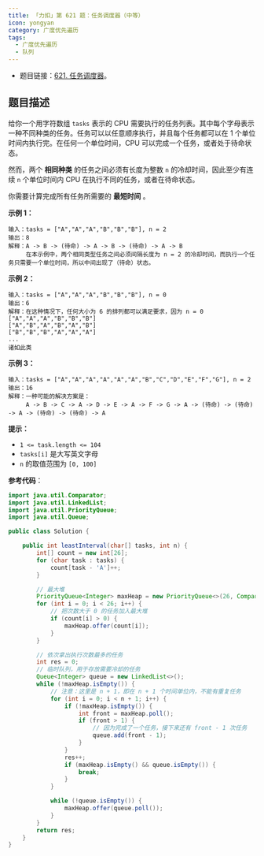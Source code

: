 ```yaml
---
title: 「力扣」第 621 题：任务调度器（中等）
icon: yongyan
category: 广度优先遍历
tags:
  - 广度优先遍历
  - 队列
---
```


- 题目链接：[621. 任务调度器](https://leetcode-cn.com/problems/task-scheduler/)。

## 题目描述

给你一个用字符数组 `tasks` 表示的 CPU 需要执行的任务列表。其中每个字母表示一种不同种类的任务。任务可以以任意顺序执行，并且每个任务都可以在 1 个单位时间内执行完。在任何一个单位时间，CPU 可以完成一个任务，或者处于待命状态。

然而，两个 **相同种类** 的任务之间必须有长度为整数 `n` 的冷却时间，因此至少有连续 `n` 个单位时间内 CPU 在执行不同的任务，或者在待命状态。

你需要计算完成所有任务所需要的 **最短时间** 。

**示例 1：**

```
输入：tasks = ["A","A","A","B","B","B"], n = 2
输出：8
解释：A -> B -> (待命) -> A -> B -> (待命) -> A -> B
     在本示例中，两个相同类型任务之间必须间隔长度为 n = 2 的冷却时间，而执行一个任务只需要一个单位时间，所以中间出现了（待命）状态。
```

**示例 2：**

```
输入：tasks = ["A","A","A","B","B","B"], n = 0
输出：6
解释：在这种情况下，任何大小为 6 的排列都可以满足要求，因为 n = 0
["A","A","A","B","B","B"]
["A","B","A","B","A","B"]
["B","B","B","A","A","A"]
...
诸如此类
```

**示例 3：**

```
输入：tasks = ["A","A","A","A","A","A","B","C","D","E","F","G"], n = 2
输出：16
解释：一种可能的解决方案是：
     A -> B -> C -> A -> D -> E -> A -> F -> G -> A -> (待命) -> (待命) -> A -> (待命) -> (待命) -> A
```

**提示：**

- `1 <= task.length <= 104`
- `tasks[i]` 是大写英文字母
- `n` 的取值范围为 `[0, 100]`

**参考代码**：

```java
import java.util.Comparator;
import java.util.LinkedList;
import java.util.PriorityQueue;
import java.util.Queue;

public class Solution {

    public int leastInterval(char[] tasks, int n) {
        int[] count = new int[26];
        for (char task : tasks) {
            count[task - 'A']++;
        }

        // 最大堆
        PriorityQueue<Integer> maxHeap = new PriorityQueue<>(26, Comparator.reverseOrder());
        for (int i = 0; i < 26; i++) {
            // 把次数大于 0 的任务加入最大堆
            if (count[i] > 0) {
                maxHeap.offer(count[i]);
            }
        }

        // 依次拿出执行次数最多的任务
        int res = 0;
        // 临时队列，用于存放需要冷却的任务
        Queue<Integer> queue = new LinkedList<>();
        while (!maxHeap.isEmpty()) {
            // 注意：这里是 n + 1，即在 n + 1 个时间单位内，不能有重复任务
            for (int i = 0; i < n + 1; i++) {
                if (!maxHeap.isEmpty()) {
                    int front = maxHeap.poll();
                    if (front > 1) {
                        // 因为完成了一个任务，接下来还有 front - 1 次任务
                        queue.add(front - 1);
                    }
                }
                res++;
                if (maxHeap.isEmpty() && queue.isEmpty()) {
                    break;
                }
            }

            while (!queue.isEmpty()) {
                maxHeap.offer(queue.poll());
            }
        }
        return res;
    }
}
```
